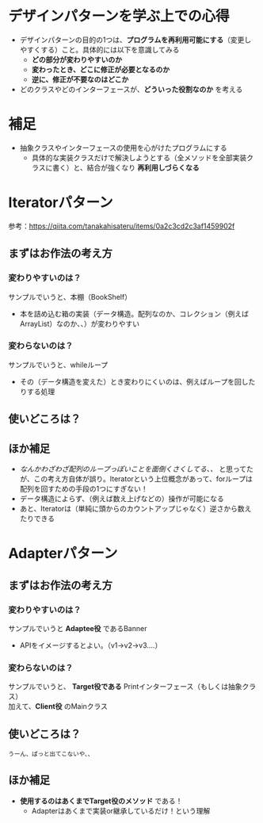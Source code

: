 # デザインパターンを学ぶ上での心得
* デザインパターンの目的の1つは、**プログラムを再利用可能にする**（変更しやすくする）こと。具体的には以下を意識してみる
  * **どの部分が変わりやすいのか**
  * **変わったとき、どこに修正が必要となるのか**
  * **逆に、修正が不要なのはどこか**
* どのクラスやどのインターフェースが、**どういった役割なのか** を考える

# 補足
* 抽象クラスやインターフェースの使用を心がけたプログラムにする
  * 具体的な実装クラスだけで解決しようとする（全メソッドを全部実装クラスに書く）と、結合が強くなり **再利用しづらくなる**

# Iteratorパターン
参考：https://qiita.com/tanakahisateru/items/0a2c3cd2c3af1459902f

## まずはお作法の考え方

### 変わりやすいのは？
サンプルでいうと、本棚（BookShelf）
* 本を詰め込む箱の実装（データ構造。配列なのか、コレクション（例えばArrayList）なのか、、）が変わりやすい

### 変わらないのは？
サンプルでいうと、whileループ
* その（データ構造を変えた）とき変わりにくいのは、例えばループを回したりする処理

## 使いどころは？


## ほか補足
* *なんかわざわざ配列のループっぽいことを面倒くさくしてる、、* と思ってたが、この考え方自体が誤り。Iteratorという上位概念があって、forループは配列を回すための手段の1つにすぎない！
* データ構造によらず、（例えば数え上げなどの）操作が可能になる
* あと、Iteratorは（単純に頭からのカウントアップじゃなく）逆さから数えたりできる


# Adapterパターン

## まずはお作法の考え方

### 変わりやすいのは？
サンプルでいうと **Adaptee役** であるBanner
* APIをイメージするとよい。（v1→v2→v3....）

### 変わらないのは？
サンプルでいうと、 **Target役である** Printインターフェース（もしくは抽象クラス）  
加えて、**Client役** のMainクラス


## 使いどころは？
`うーん、ぱっと出てこないや、、`

## ほか補足
* **使用するのはあくまでTarget役のメソッド** である！
  * Adapterはあくまで実装or継承しているだけ！という理解
